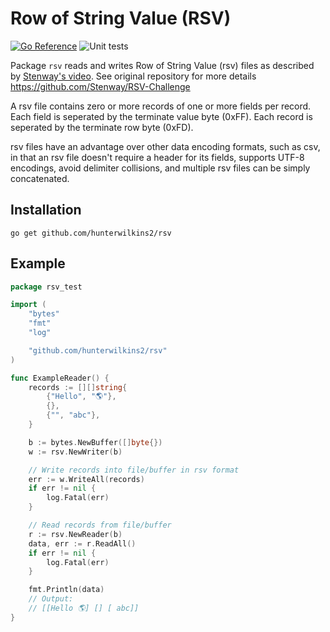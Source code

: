 # Row of String Value (RSV) 

[![Go Reference](https://pkg.go.dev/badge/github.com/hunterwilkins2/rsv/slug.svg)](https://pkg.go.dev/github.com/hunterwilkins2/rsv)
![Unit tests](https://github.com/hunterwilkins2/rsv/actions/workflows/test.yaml/badge.svg)

Package `rsv` reads and writes Row of String Value (rsv) files as described
by [Stenway's video](https://www.youtube.com/watch?v=tb_70o6ohMA).
See original repository for more details https://github.com/Stenway/RSV-Challenge

A rsv file contains zero or more records of one or more fields per record.
Each field is seperated by the terminate value byte (0xFF).
Each record is seperated by the terminate row byte (0xFD).

rsv files have an advantage over other data encoding formats, such as csv, in that
an rsv file doesn't require a header for its fields, supports UTF-8 encodings,
avoid delimiter collisions, and multiple rsv files can be simply concatenated.
## Installation
```
go get github.com/hunterwilkins2/rsv
```

## Example
```go
package rsv_test

import (
	"bytes"
	"fmt"
	"log"

	"github.com/hunterwilkins2/rsv"
)

func ExampleReader() {
	records := [][]string{
		{"Hello", "🌎"},
		{},
		{"", "abc"},
	}

	b := bytes.NewBuffer([]byte{})
	w := rsv.NewWriter(b)

	// Write records into file/buffer in rsv format
	err := w.WriteAll(records)
	if err != nil {
		log.Fatal(err)
	}

	// Read records from file/buffer
	r := rsv.NewReader(b)
	data, err := r.ReadAll()
	if err != nil {
		log.Fatal(err)
	}

	fmt.Println(data)
	// Output:
	// [[Hello 🌎] [] [ abc]]
}
```
